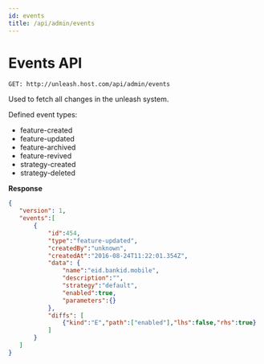 ```yaml
---
id: events
title: /api/admin/events
---
```


# Events API

`GET: http://unleash.host.com/api/admin/events`

Used to fetch all changes in the unleash system.

Defined event types:

- feature-created
- feature-updated
- feature-archived
- feature-revived
- strategy-created
- strategy-deleted

**Response**

 ```json
{
    "version": 1,
    "events":[
        {
            "id":454,
            "type":"feature-updated",
            "createdBy":"unknown",
            "createdAt":"2016-08-24T11:22:01.354Z",
            "data": {
                "name":"eid.bankid.mobile",
                "description":"",
                "strategy":"default",
                "enabled":true,
                "parameters":{}
            },
            "diffs": [
                {"kind":"E","path":["enabled"],"lhs":false,"rhs":true}
            ]
        }
    ]
}
```
